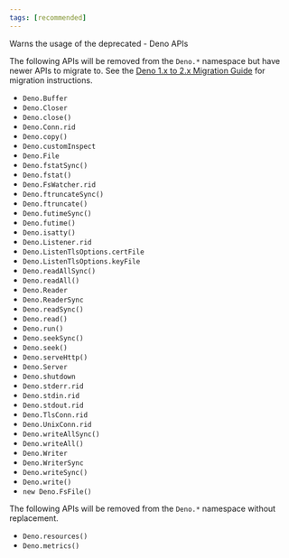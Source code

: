 ```yaml
---
tags: [recommended]
---
```


Warns the usage of the deprecated - Deno APIs

The following APIs will be removed from the `Deno.*` namespace but have newer
APIs to migrate to. See the
[Deno 1.x to 2.x Migration Guide](https://docs.deno.com/runtime/manual/advanced/migrate_deprecations)
for migration instructions.

- `Deno.Buffer`
- `Deno.Closer`
- `Deno.close()`
- `Deno.Conn.rid`
- `Deno.copy()`
- `Deno.customInspect`
- `Deno.File`
- `Deno.fstatSync()`
- `Deno.fstat()`
- `Deno.FsWatcher.rid`
- `Deno.ftruncateSync()`
- `Deno.ftruncate()`
- `Deno.futimeSync()`
- `Deno.futime()`
- `Deno.isatty()`
- `Deno.Listener.rid`
- `Deno.ListenTlsOptions.certFile`
- `Deno.ListenTlsOptions.keyFile`
- `Deno.readAllSync()`
- `Deno.readAll()`
- `Deno.Reader`
- `Deno.ReaderSync`
- `Deno.readSync()`
- `Deno.read()`
- `Deno.run()`
- `Deno.seekSync()`
- `Deno.seek()`
- `Deno.serveHttp()`
- `Deno.Server`
- `Deno.shutdown`
- `Deno.stderr.rid`
- `Deno.stdin.rid`
- `Deno.stdout.rid`
- `Deno.TlsConn.rid`
- `Deno.UnixConn.rid`
- `Deno.writeAllSync()`
- `Deno.writeAll()`
- `Deno.Writer`
- `Deno.WriterSync`
- `Deno.writeSync()`
- `Deno.write()`
- `new Deno.FsFile()`

The following APIs will be removed from the `Deno.*` namespace without
replacement.

- `Deno.resources()`
- `Deno.metrics()`
